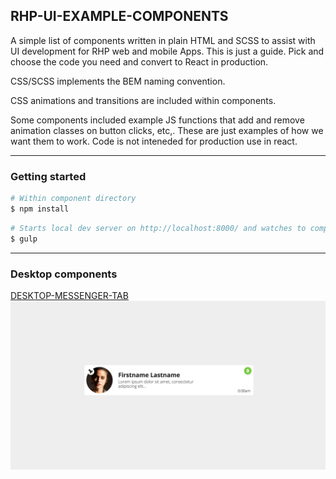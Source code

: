 ## RHP-UI-EXAMPLE-COMPONENTS

A simple list of components written in plain HTML and SCSS to assist with UI development for RHP web and mobile Apps. This is just a guide. Pick and choose the code you need and convert to React in production.

CSS/SCSS implements the BEM naming convention.

CSS animations and transitions are included within components.

Some components included example JS functions that add and remove animation classes on button clicks, etc,. These are just examples of how we want them to work. Code is not inteneded for production use in react.

---

### Getting started

```sh
# Within component directory
$ npm install
```

```sh
# Starts local dev server on http://localhost:8000/ and watches to compile scss
$ gulp
```
---
### Desktop components

[DESKTOP-MESSENGER-TAB](https://github.com/DigitalQuarter/RHP-UI-EXAMPLE-COMPONENTS/tree/master/DESKTOP/DESKTOP-MESSENGER-TAB)
![alt text](https://github.com/DigitalQuarter/RHP-UI-EXAMPLE-COMPONENTS/blob/master/DESKTOP/DESKTOP-MESSENGER-TAB/component.jpg)
